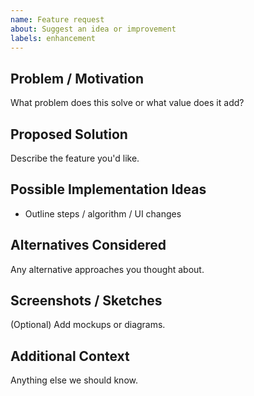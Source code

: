 ```yaml
---
name: Feature request
about: Suggest an idea or improvement
labels: enhancement
---
```


## Problem / Motivation
What problem does this solve or what value does it add?

## Proposed Solution
Describe the feature you'd like.

## Possible Implementation Ideas
- Outline steps / algorithm / UI changes

## Alternatives Considered
Any alternative approaches you thought about.

## Screenshots / Sketches
(Optional) Add mockups or diagrams.

## Additional Context
Anything else we should know.
